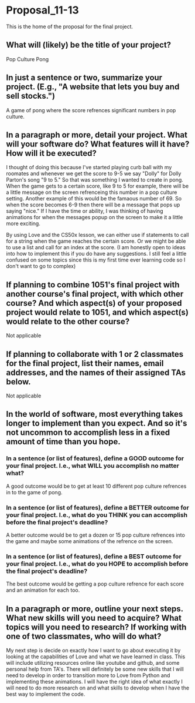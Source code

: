 # Proposal_11-13
This is the home of the proposal for the final project.
## What will (likely) be the title of your project?

Pop Culture Pong

## In just a sentence or two, summarize your project. (E.g., "A website that lets you buy and sell stocks.")

A game of pong where the score refrences significant numbers in pop culture.

## In a paragraph or more, detail your project. What will your software do? What features will it have? How will it be executed?

I thought of doing this because I've started playing curb ball with my roomates and whenever we get the score to 9-5 we say "Dolly" for Dolly Parton's song "9 to 5." So that was something I wanted to create in pong. When the game gets to a certain score, like 9 to 5 for example, there will be a little message on the screen refrenceing this number in a pop culture setting. Another example of this would be the famaous number of 69. So when the score becomes 6-9 then there will be a message that pops up saying "nice." If I have the time or ability, I was thinking of having animations for when the messages popup on the screen to make it a little more exciting.

By using Love and the CS50x lesson, we can either use if statements to call for a string when the game reaches the certain score. Or we might be able to use a list and call for an index at the score. (I am honestly open to ideas into how to implement this if you do have any suggestions. I still feel a little confused on some topics since this is my first time ever learning code so I don't want to go to complex)

## If planning to combine 1051's final project with another course's final project, with which other course? And which aspect(s) of your proposed project would relate to 1051, and which aspect(s) would relate to the other course?

Not applicable

## If planning to collaborate with 1 or 2 classmates for the final project, list their names, email addresses, and the names of their assigned TAs below.

Not applicable

## In the world of software, most everything takes longer to implement than you expect. And so it's not uncommon to accomplish less in a fixed amount of time than you hope.

### In a sentence (or list of features), define a GOOD outcome for your final project. I.e., what WILL you accomplish no matter what?

A good outcome would be to get at least 10 different pop culture refrences in to the game of pong.

### In a sentence (or list of features), define a BETTER outcome for your final project. I.e., what do you THINK you can accomplish before the final project's deadline?

A better outcome would be to get a dozen or 15 pop culture refrences into the game and maybe some animations of the refrence on the screen.

### In a sentence (or list of features), define a BEST outcome for your final project. I.e., what do you HOPE to accomplish before the final project's deadline?

The best outcome would be getting a pop culture refrence for each score and an animation for each too.

## In a paragraph or more, outline your next steps. What new skills will you need to acquire? What topics will you need to research? If working with one of two classmates, who will do what?

My next step is decide on exactly how I want to go about executing it by looking at the capabilities of Love and what we have learned in class. This will include utilizing resources online like youtube and github, and some personal help from TA's. There will definitely be some new skills that I will need to develop in order to transition more to Love from Python and implementing these animations. I will have the right idea of what exactly I will need to do more research on and what skills to develop when I have the best way to implement the code.
